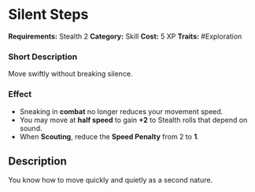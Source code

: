 # Silent Steps

**Requirements:** Stealth 2
**Category:** Skill
**Cost:** 5 XP
**Traits:** #Exploration 


### **Short Description**

Move swiftly without breaking silence.

### **Effect**

- Sneaking in **combat** no longer reduces your movement speed.
- You may move at **half speed** to gain **+2** to Stealth rolls that depend on sound.
- When **Scouting**, reduce the **Speed Penalty** from 2 to **1**.
## Description
You know how to move quickly and quietly as a second nature.
